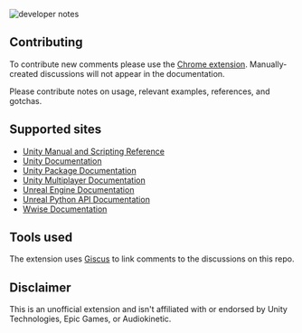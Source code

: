 ![developer notes](https://user-images.githubusercontent.com/21963717/196857254-6888f425-b26e-4ae0-bff9-6232ed7b1848.png)

## Contributing
To contribute new comments please use the [Chrome extension](https://chrome.google.com/webstore/detail/fchdfdnnpkphopmdaochdfnmcahndmnb). Manually-created discussions will not appear in the documentation.
 
Please contribute notes on usage, relevant examples, references, and gotchas.  

## Supported sites
- [Unity Manual and Scripting Reference](https://docs.unity3d.com/)
- [Unity Documentation](https://docs.unity.com/)
- [Unity Package Documentation](https://docs.unity3d.com/Manual/pack-keys.html)
- [Unity Multiplayer Documentation](https://docs-multiplayer.unity3d.com/)
- [Unreal Engine Documentation](https://docs.unrealengine.com)
- [Unreal Python API Documentation](https://docs.unrealengine.com/PythonAPI/)
- [Wwise Documentation](https://www.audiokinetic.com/library/)

## Tools used
The extension uses [Giscus](https://github.com/giscus/giscus) to link comments to the discussions on this repo.

## Disclaimer
This is an unofficial extension and isn't affiliated with or endorsed by Unity Technologies, Epic Games, or Audiokinetic.
